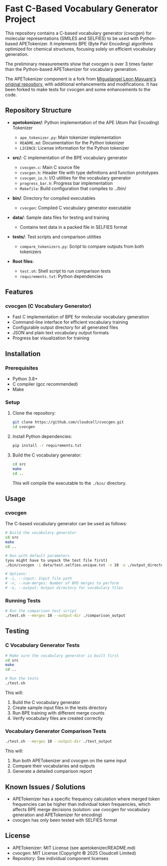 # Fast C-Based Vocabulary Generator Project

This repository contains a C-based vocabulary generator (cvocgen) for molecular representations (SMILES and SELFIES) to be used with Python-based APETokenizer. It implements BPE (Byte Pair Encoding) algorithms optimized for chemical structures, focusing solely on efficient vocabulary generation.

The preliminary measurements show that cvocgen is over 3 times faster than the Python-based APETokenizer for vocabulary generation.

The APETokenizer component is a fork from [Miguelangel Leon Mayuare's original repository](https://github.com/mikemayuare/apetokenizer), with additional enhancements and modifications. It has been forked to make tests for cvocgen and some enhancements to the code.

## Repository Structure

- **apetokenizer/**: Python implementation of the APE (Atom Pair Encoding) Tokenizer
  - `ape_tokenizer.py`: Main tokenizer implementation
  - `README.md`: Documentation for the Python tokenizer
  - `LICENCE`: License information for the Python tokenizer

- **src/**: C implementation of the BPE vocabulary generator
  - `cvocgen.c`: Main C source file
  - `cvocgen.h`: Header file with type definitions and function prototypes
  - `cvocgen_io.h`: I/O utilities for the vocabulary generator
  - `progress_bar.h`: Progress bar implementation
  - `Makefile`: Build configuration that compiles to ../bin/

- **bin/**: Directory for compiled executables
  - `cvocgen`: Compiled C vocabulary generator executable

- **data/**: Sample data files for testing and training
  - Contains test data in a packed file in SELFIES format

- **tests/**: Test scripts and comparison utilities
  - `compare_tokenizers.py`: Script to compare outputs from both tokenizers

- **Root files**:
  - `test.sh`: Shell script to run comparison tests
  - `requirements.txt`: Python dependencies

## Features

### cvocgen (C Vocabulary Generator)

- Fast C implementation of BPE for molecular vocabulary generation
- Command-line interface for efficient vocabulary training
- Configurable output directory for all generated files
- JSON and plain text vocabulary output formats
- Progress bar visualization for training

## Installation

### Prerequisites

- Python 3.8+
- C compiler (gcc recommended)
- Make

### Setup

1. Clone the repository:
   ```bash
   git clone https://github.com/cloudcell/cvocgen.git
   cd cvocgen
   ```

2. Install Python dependencies:
   ```bash
   pip install -r requirements.txt
   ```

3. Build the C vocabulary generator:
   ```bash
   cd src
   make
   cd ..
   ```
   This will compile the executable to the `./bin/` directory.

## Usage

### cvocgen

The C-based vocabulary generator can be used as follows:

```bash
# Build the vocabulary generator
cd src
make
cd ..

# Run with default parameters
(you might have to unpack the test file first)
./bin/cvocgen -i data/test.selfies.unique.txt -n 10 -o ./output_directory

# Options:
# -i, --input: Input file path
# -n, --num-merges: Number of BPE merges to perform
# -o, --output: Output directory for vocabulary files
```

### Running Tests

```bash
# Run the comparison test script
./test.sh --merges 10 --output-dir ./comparison_output
```

## Testing

### C Vocabulary Generator Tests

```bash
# Make sure the vocabulary generator is built first
cd src
make
cd ..

# Run the tests
./test.sh
```

This will:
1. Build the C vocabulary generator
2. Create sample input files in the tests directory
3. Run BPE training with different merge counts
4. Verify vocabulary files are created correctly

### Vocabulary Generator Comparison Tests

```bash
./test.sh --merges 10 --output-dir ./test_output
```

This will:
1. Run both APETokenizer and cvocgen on the same input
2. Compare their vocabularies and outputs
3. Generate a detailed comparison report


## Known Issues / Solutions

- APETokenizer has a specific frequency calculation where merged token frequencies can be higher than individual token frequencies, which affects BPE merge decisions (solution: use cvocgen for vocabulary generation and APETokenizer for encoding)
- cvocgen has only been tested with SELFIES format 

## License

- APETokenizer: MIT License (see apetokenizer/README.md)
- cvocgen: MIT License (Copyright © 2025 Cloudcell Limited)
- Repository: See individual component licenses
